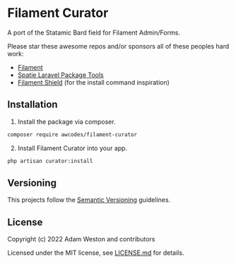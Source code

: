 # Filament Curator

A port of the Statamic Bard field for Filament Admin/Forms.

Please star these awesome repos and/or sponsors all of these peoples hard work:

-   [Filament](https://github.com/laravel-filament/filament)
-   [Spatie Laravel Package Tools](https://github.com/spatie/laravel-package-tools)
-   [Filament Shield](https://github.com/bezhanSalleh/filament-shield) (for the install command inspiration)

## Installation

1. Install the package via composer.

```bash
composer require awcodes/filament-curator
```

2. Install Filament Curator into your app.

```bash
php artisan curator:install
```

## Versioning

This projects follow the [Semantic Versioning](https://semver.org/) guidelines.

## License

Copyright (c) 2022 Adam Weston and contributors

Licensed under the MIT license, see [LICENSE.md](LICENSE.md) for details.
